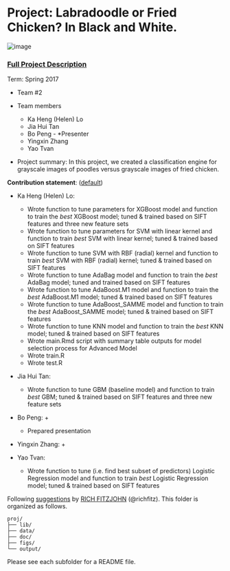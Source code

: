 # Project: Labradoodle or Fried Chicken? In Black and White. 
![image](figs/poodleKFC.jpg)

### [Full Project Description](doc/project3_desc.html)

Term: Spring 2017

+ Team #2
+ Team members
	+ Ka Heng (Helen) Lo
	+ Jia Hui Tan
	+ Bo Peng - *Presenter
	+ Yingxin Zhang
	+ Yao Tvan

+ Project summary: In this project, we created a classification engine for grayscale images of poodles versus grayscale images of fried chicken. 
	
**Contribution statement**: ([default](doc/a_note_on_contributions.md)) 
+ Ka Heng (Helen) Lo: 
	+ Wrote function to tune parameters for XGBoost model and function to train the *best* XGBoost model; tuned & trained based on SIFT features and three new feature sets 
	+ Wrote function to tune parameters for SVM with linear kernel and function to train *best* SVM with linear kernel; tuned & trained based on SIFT features 
	+ Wrote function to tune SVM with RBF (radial) kernel and function to train *best* SVM with RBF (radial) kernel; tuned & trained based on SIFT features
	+ Wrote function to tune AdaBag model and function to train the *best* AdaBag model; tuned and trained based on SIFT features
	+ Wrote function to tune AdaBoost.M1 model and function to train the *best* AdaBoost.M1 model; tuned & trained based on SIFT features
	+ Wrote function to tune AdaBoost_SAMME model and function to train the *best* AdaBoost_SAMME model; tuned & trained based on SIFT features
	+ Wrote function to tune KNN model and function to train the *best* KNN model; tuned & trained based on SIFT features
	+ Wrote main.Rmd script with summary table outputs for model selection process for Advanced Model
	+ Wrote train.R 
	+ Wrote test.R
	
+ Jia Hui Tan: 
	+ Wrote function to tune GBM (baseline model) and function to train *best* GBM; tuned & trained based on SIFT features and three new feature sets
	
+ Bo Peng: 
	+ 
	+ Prepared presentation
	
+ Yingxin Zhang: 
	+ 
	
+ Yao Tvan: 
	+ Wrote function to tune (i.e. find best subset of predictors) Logistic Regression model and function to train *best* Logistic Regression model; tuned & trained based on SIFT features 


Following [suggestions](http://nicercode.github.io/blog/2013-04-05-projects/) by [RICH FITZJOHN](http://nicercode.github.io/about/#Team) (@richfitz). This folder is organized as follows.

```
proj/
├── lib/
├── data/
├── doc/
├── figs/
└── output/
```

Please see each subfolder for a README file.
